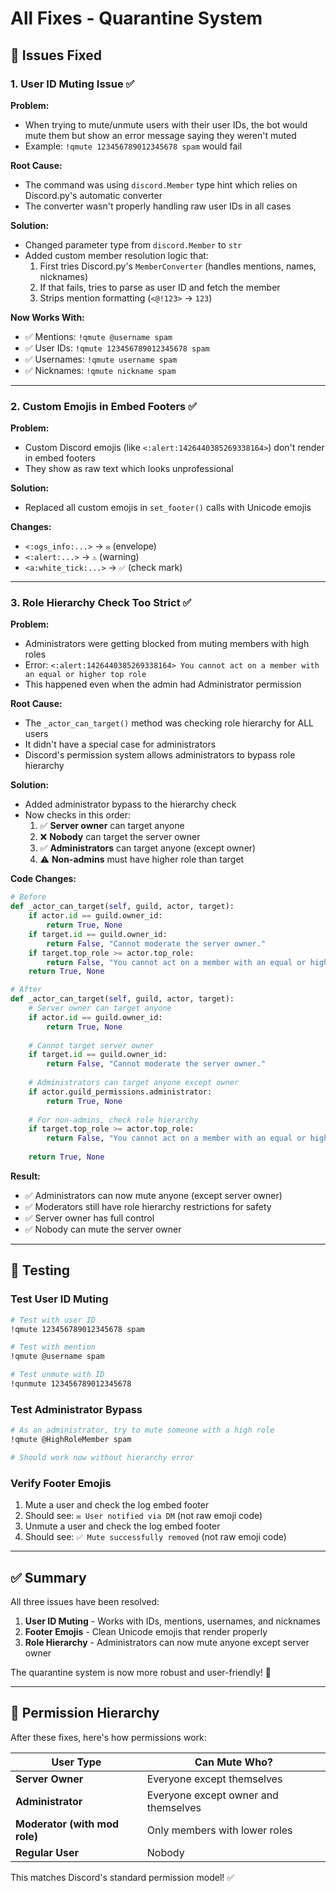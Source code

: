 # All Fixes - Quarantine System

## 🔧 Issues Fixed

### 1. User ID Muting Issue ✅

**Problem:**
- When trying to mute/unmute users with their user IDs, the bot would mute them but show an error message saying they weren't muted
- Example: `!qmute 123456789012345678 spam` would fail

**Root Cause:**
- The command was using `discord.Member` type hint which relies on Discord.py's automatic converter
- The converter wasn't properly handling raw user IDs in all cases

**Solution:**
- Changed parameter type from `discord.Member` to `str`
- Added custom member resolution logic that:
  1. First tries Discord.py's `MemberConverter` (handles mentions, names, nicknames)
  2. If that fails, tries to parse as user ID and fetch the member
  3. Strips mention formatting (`<@!123>` → `123`)

**Now Works With:**
- ✅ Mentions: `!qmute @username spam`
- ✅ User IDs: `!qmute 123456789012345678 spam`
- ✅ Usernames: `!qmute username spam`
- ✅ Nicknames: `!qmute nickname spam`

---

### 2. Custom Emojis in Embed Footers ✅

**Problem:**
- Custom Discord emojis (like `<:alert:1426440385269338164>`) don't render in embed footers
- They show as raw text which looks unprofessional

**Solution:**
- Replaced all custom emojis in `set_footer()` calls with Unicode emojis

**Changes:**
- `<:ogs_info:...>` → `✉️` (envelope)
- `<:alert:...>` → `⚠️` (warning)
- `<a:white_tick:...>` → `✅` (check mark)

---

### 3. Role Hierarchy Check Too Strict ✅

**Problem:**
- Administrators were getting blocked from muting members with high roles
- Error: `<:alert:1426440385269338164> You cannot act on a member with an equal or higher top role`
- This happened even when the admin had Administrator permission

**Root Cause:**
- The `_actor_can_target()` method was checking role hierarchy for ALL users
- It didn't have a special case for administrators
- Discord's permission system allows administrators to bypass role hierarchy

**Solution:**
- Added administrator bypass to the hierarchy check
- Now checks in this order:
  1. ✅ **Server owner** can target anyone
  2. ❌ **Nobody** can target the server owner
  3. ✅ **Administrators** can target anyone (except owner)
  4. ⚠️ **Non-admins** must have higher role than target

**Code Changes:**
```python
# Before
def _actor_can_target(self, guild, actor, target):
    if actor.id == guild.owner_id:
        return True, None
    if target.id == guild.owner_id:
        return False, "Cannot moderate the server owner."
    if target.top_role >= actor.top_role:
        return False, "You cannot act on a member with an equal or higher top role."
    return True, None

# After
def _actor_can_target(self, guild, actor, target):
    # Server owner can target anyone
    if actor.id == guild.owner_id:
        return True, None
    
    # Cannot target server owner
    if target.id == guild.owner_id:
        return False, "Cannot moderate the server owner."
    
    # Administrators can target anyone except owner
    if actor.guild_permissions.administrator:
        return True, None
    
    # For non-admins, check role hierarchy
    if target.top_role >= actor.top_role:
        return False, "You cannot act on a member with an equal or higher top role."
    
    return True, None
```

**Result:**
- ✅ Administrators can now mute anyone (except server owner)
- ✅ Moderators still have role hierarchy restrictions for safety
- ✅ Server owner has full control
- ✅ Nobody can mute the server owner

---

## 📝 Testing

### Test User ID Muting
```bash
# Test with user ID
!qmute 123456789012345678 spam

# Test with mention
!qmute @username spam

# Test unmute with ID
!qunmute 123456789012345678
```

### Test Administrator Bypass
```bash
# As an administrator, try to mute someone with a high role
!qmute @HighRoleMember spam

# Should work now without hierarchy error
```

### Verify Footer Emojis
1. Mute a user and check the log embed footer
2. Should see: `✉️ User notified via DM` (not raw emoji code)
3. Unmute a user and check the log embed footer
4. Should see: `✅ Mute successfully removed` (not raw emoji code)

---

## ✅ Summary

All three issues have been resolved:

1. **User ID Muting** - Works with IDs, mentions, usernames, and nicknames
2. **Footer Emojis** - Clean Unicode emojis that render properly
3. **Role Hierarchy** - Administrators can now mute anyone except server owner

The quarantine system is now more robust and user-friendly! 🎉

---

## 🎯 Permission Hierarchy

After these fixes, here's how permissions work:

| User Type | Can Mute Who? |
|-----------|---------------|
| **Server Owner** | Everyone except themselves |
| **Administrator** | Everyone except owner and themselves |
| **Moderator (with mod role)** | Only members with lower roles |
| **Regular User** | Nobody |

This matches Discord's standard permission model! ✅
